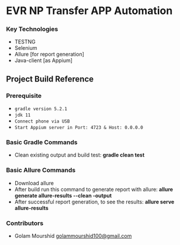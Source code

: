 # EVR NP Transfer APP Automation

### Key Technologies

* TESTNG
* Selenium
* Allure [for report generation]
* Java-client [as Appium]


## Project Build Reference
### Prerequisite

* `gradle version 5.2.1`
* `jdk 11`
* `Connect phone via USB`
* `Start Appium server in Port: 4723 & Host: 0.0.0.0`

### Basic Gradle Commands

* Clean existing output and build test: **gradle clean test**

### Basic Allure Commands

* Download allure
* After build run this command to generate report with allure: **allure generate allure-results --clean -output**
* After successful report generation, to see the results: **allure serve allure-results**

### Contributors

* Golam Mourshid <golammourshid100@gmail.com>
